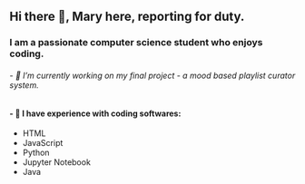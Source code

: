 ## Hi there 👋, Mary here, reporting for duty.

<!--
**maryajii/maryajii** is a ✨ _special_ ✨ repository because its `README.md` (this file) appears on your GitHub profile.

Here are some ideas to get you started:

- 🔭 I’m currently working on ...
- 🌱 I’m currently learning ...
- 👯 I’m looking to collaborate on ...
- 🤔 I’m looking for help with ...
- 💬 Ask me about ...
- 📫 How to reach me: ...
- 😄 Pronouns: ...
- ⚡ Fun fact: ...
-->

### I am a passionate computer science student who enjoys coding.

###### - 🔭 I’m currently working on my final project - a mood based playlist curator system.

#### - 🌱 I have experience with coding softwares:
- HTML
- JavaScript
- Python
- Jupyter Notebook
- Java
